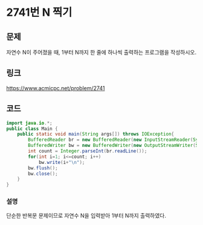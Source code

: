 # 2741번 N 찍기

## 문제

자연수 N이 주어졌을 때, 1부터 N까지 한 줄에 하나씩 출력하는 프로그램을 작성하시오.

## 링크

https://www.acmicpc.net/problem/2741

## 코드

```java
import java.io.*;
public class Main {
	public static void main(String args[]) throws IOException{
		BufferedReader br = new BufferedReader(new InputStreamReader(System.in));
		BufferedWriter bw = new BufferedWriter(new OutputStreamWriter(System.out));
		int count = Integer.parseInt(br.readLine());
		for(int i=1; i<=count; i++)
			bw.write(i+"\n");
		bw.flush();
		bw.close();
    }
}
```

### 설명

단순한 반복문 문제이므로 자연수 N을 입력받아 1부터 N까지 출력하였다.